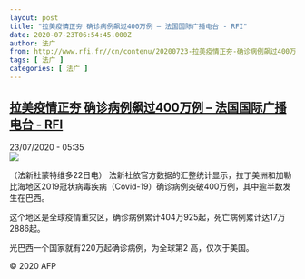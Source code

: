 ```yaml
---
layout: post
title: "拉美疫情正夯 确诊病例飙过400万例 – 法国国际广播电台 - RFI"
date: 2020-07-23T06:54:45.000Z
author: 法广
from: http://www.rfi.fr//cn/contenu/20200723-拉美疫情正夯-确诊病例飙过400万例
tags: [ 法广 ]
categories: [ 法广 ]
---
```

<!--1595487285000-->
[拉美疫情正夯 确诊病例飙过400万例 – 法国国际广播电台 - RFI](http://www.rfi.fr//cn/contenu/20200723-%E6%8B%89%E7%BE%8E%E7%96%AB%E6%83%85%E6%AD%A3%E5%A4%AF-%E7%A1%AE%E8%AF%8A%E7%97%85%E4%BE%8B%E9%A3%99%E8%BF%87400%E4%B8%87%E4%BE%8B)
------

<div>
<div>23/07/2020 - 05:35</div><img src="https://s.rfi.fr/media/display/5b2ea762-cc9f-11ea-bdbc-005056bff430/w:310/p:16x9/int0004b.200723113502.jpg"><div class="t-content__body u-clearfix"><div class="m-interstitial"></div><p>（法新社蒙特维多22日电）    法新社依官方数据的汇整统计显示，拉丁美洲和加勒比海地区2019冠状病毒疾病（Covid-19）确诊病例突破400万例，其中逾半数发生在巴西。</p><p>    这个地区是全球疫情重灾区，确诊病例累计404万925起，死亡病例累计达17万2886起。</p><p>    光巴西一个国家就有220万起确诊病例，为全球第2 高，仅次于美国。</p><p class="t-copyright">© 2020 AFP</p>        </div>
</div>

